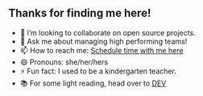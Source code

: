 <!--
**AnnaWijetunga/AnnaWijetunga** is a ✨ _special_ ✨ repository because its `README.md` (this file) appears on your GitHub profile.
-->
## Thanks for finding me here!

- 👯 I’m looking to collaborate on open source projects.
- 💬 Ask me about managing high performing teams!
- 📫 How to reach me: [Schedule time with me here](https://annawijetunga.me/)
- 😄 Pronouns: she/her/hers
- ⚡ Fun fact: I used to be a kindergarten teacher.
- 📚 For some light reading, head over to [DEV](https://dev.to/annawijetunga)
